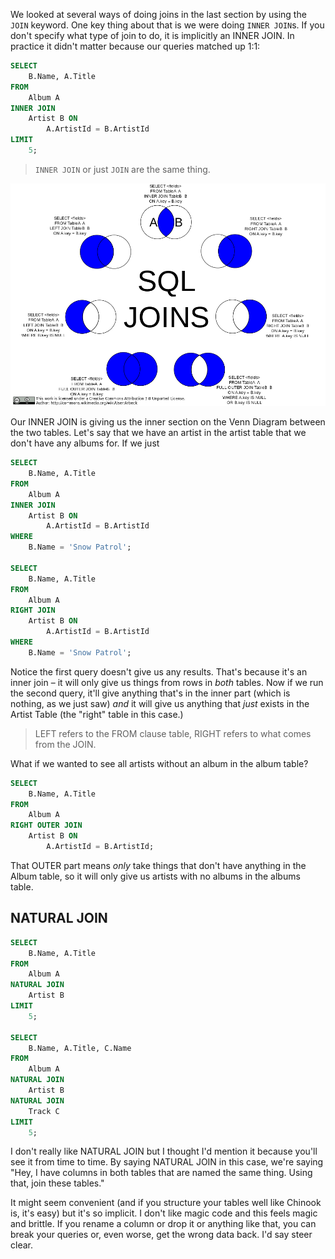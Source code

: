 We looked at several ways of doing joins in the last section by using the `JOIN` keyword. One key thing about that is we were doing `INNER JOIN`s. If you don't specify what type of join to do, it is implicitly an INNER JOIN. In practice it didn't matter because our queries matched up 1:1:

```sql
SELECT
    B.Name, A.Title
FROM
    Album A
INNER JOIN
    Artist B ON
        A.ArtistId = B.ArtistId
LIMIT
    5;
```

> `INNER JOIN` or just `JOIN` are the same thing.

[![diagram of SQL joins](/images/SQL_Joins.png)](https://commons.wikimedia.org/wiki/File:SQL_Joins.svg)

Our INNER JOIN is giving us the inner section on the Venn Diagram between the two tables. Let's say that we have an artist in the artist table that we don't have any albums for. If we just

```sql
SELECT
    B.Name, A.Title
FROM
    Album A
INNER JOIN
    Artist B ON
        A.ArtistId = B.ArtistId
WHERE
    B.Name = 'Snow Patrol';

SELECT
    B.Name, A.Title
FROM
    Album A
RIGHT JOIN
    Artist B ON
        A.ArtistId = B.ArtistId
WHERE
    B.Name = 'Snow Patrol';
```

Notice the first query doesn't give us any results. That's because it's an inner join – it will only give us things from rows in _both_ tables. Now if we run the second query, it'll give anything that's in the inner part (which is nothing, as we just saw) _and_ it will give us anything that _just_ exists in the Artist Table (the "right" table in this case.)

> LEFT refers to the FROM clause table, RIGHT refers to what comes from the JOIN.

What if we wanted to see all artists without an album in the album table?

```sql
SELECT
    B.Name, A.Title
FROM
    Album A
RIGHT OUTER JOIN
    Artist B ON
        A.ArtistId = B.ArtistId;
```

That OUTER part means _only_ take things that don't have anything in the Album table, so it will only give us artists with no albums in the albums table.

## NATURAL JOIN

```sql
SELECT
    B.Name, A.Title
FROM
    Album A
NATURAL JOIN
    Artist B
LIMIT
    5;

SELECT
    B.Name, A.Title, C.Name
FROM
    Album A
NATURAL JOIN
    Artist B
NATURAL JOIN
    Track C
LIMIT
    5;
```

I don't really like NATURAL JOIN but I thought I'd mention it because you'll see it from time to time. By saying NATURAL JOIN in this case, we're saying "Hey, I have columns in both tables that are named the same thing. Using that, join these tables."

It might seem convenient (and if you structure your tables well like Chinook is, it's easy) but it's so implicit. I don't like magic code and this feels magic and brittle. If you rename a column or drop it or anything like that, you can break your queries or, even worse, get the wrong data back. I'd say steer clear.

